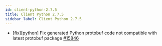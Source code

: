 ```yaml
---
id: client-python-2.7.5
title: Client Python 2.7.5
sidebar_label: Client Python 2.7.5
---
```


- [fix][python] Fix generated Python protobuf code not compatible with latest protobuf package [#15846](https://github.com/apache/pulsar/pull/15846)
